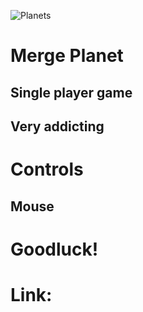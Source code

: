 ![Planets](https://github.com/Jor3nzo/MergeFruit/assets/135144670/d5681591-325f-4d87-b787-e1236c731842)
# Merge Planet
## Single player game
## Very addicting
# Controls
## Mouse 
# Goodluck!
# Link:
